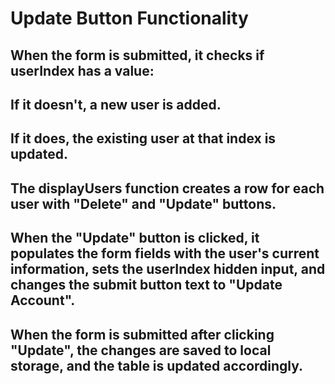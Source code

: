 # Update Button Functionality

## When the form is submitted, it checks if userIndex has a value:
## If it doesn't, a new user is added.
## If it does, the existing user at that index is updated.
## The displayUsers function creates a row for each user with "Delete" and "Update" buttons.
## When the "Update" button is clicked, it populates the form fields with the user's current information, sets the userIndex hidden input, and changes the submit button text to "Update Account".
## When the form is submitted after clicking "Update", the changes are saved to local storage, and the table is updated accordingly.